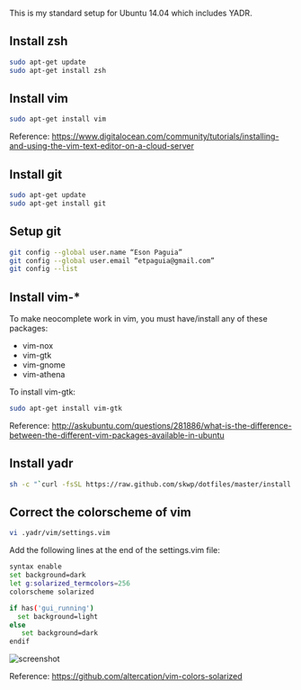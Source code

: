 This is my standard setup for Ubuntu 14.04 which includes YADR.

## Install zsh
```zsh
sudo apt-get update
sudo apt-get install zsh
```

## Install vim
```zsh
sudo apt-get install vim
```
Reference: https://www.digitalocean.com/community/tutorials/installing-and-using-the-vim-text-editor-on-a-cloud-server

## Install git
```zsh
sudo apt-get update
sudo apt-get install git
```

## Setup git
```zsh
git config --global user.name “Eson Paguia”
git config --global user.email “etpaguia@gmail.com”
git config --list
```

## Install vim-*
To make neocomplete work in vim, you must have/install any of these packages:
  * vim-nox
  * vim-gtk
  * vim-gnome
  * vim-athena

To install vim-gtk:
```zsh
sudo apt-get install vim-gtk
```

Reference:
http://askubuntu.com/questions/281886/what-is-the-difference-between-the-different-vim-packages-available-in-ubuntu

## Install yadr
```zsh
sh -c "`curl -fsSL https://raw.github.com/skwp/dotfiles/master/install.sh`”
```

## Correct the colorscheme of vim
```zsh
vi .yadr/vim/settings.vim 
```

Add the following lines at the end of the settings.vim file: 
```zsh      
syntax enable
set background=dark 
let g:solarized_termcolors=256 
colorscheme solarized 

if has('gui_running') 
  set background=light 
else 
   set background=dark 
endif
```

![screenshot](https://raw.githubusercontent.com/etpaguia/setup-ubuntu-14.04/master/images/settings-vim.png)

Reference: https://github.com/altercation/vim-colors-solarized
